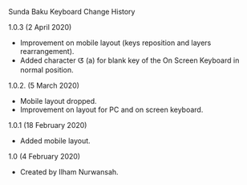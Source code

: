 Sunda Baku Keyboard Change History

1.0.3 (2 April 2020)
* Improvement on mobile layout (keys reposition and layers rearrangement).    
* Added character ᮃ (a) for blank key of the On Screen Keyboard in normal position. 

1.0.2. (5 March 2020)
* Mobile layout dropped. 
* Improvement on layout for PC and on screen keyboard. 

1.0.1 (18 February 2020)
* Added mobile layout. 

1.0 (4 February 2020)
* Created by Ilham Nurwansah.
